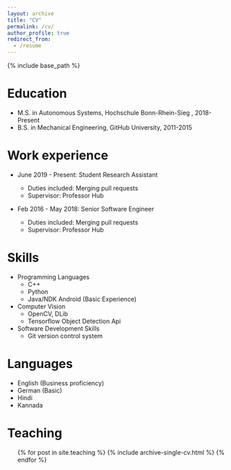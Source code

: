 ```yaml
---
layout: archive
title: "CV"
permalink: /cv/
author_profile: true
redirect_from:
  - /resume
---
```


{% include base_path %}

Education
======

* M.S. in Autonomous Systems, Hochschule Bonn-Rhein-Sieg , 2018-Present
* B.S. in Mechanical Engineering, GitHub University, 2011-2015

Work experience
======

* June 2019 - Present: Student Research Assistant
  * Duties included: Merging pull requests
  * Supervisor: Professor Hub

* Feb 2016 - May 2018: Senior Software Engineer
  * Duties included: Merging pull requests
  * Supervisor: Professor Hub
  
Skills
======
* Programming Languages
  * C++
  * Python
  * Java/NDK Android (Basic Experience)
* Computer Vision
  * OpenCV, DLib 
  * Tensorflow Object Detection Api
* Software Development Skills
  * Git version control system
  
Languages
======
* English (Business proficiency)
* German  (Basic)
* Hindi
* Kannada
  
Teaching
======
  <ul>{% for post in site.teaching %}
    {% include archive-single-cv.html %}
  {% endfor %}</ul>
  
